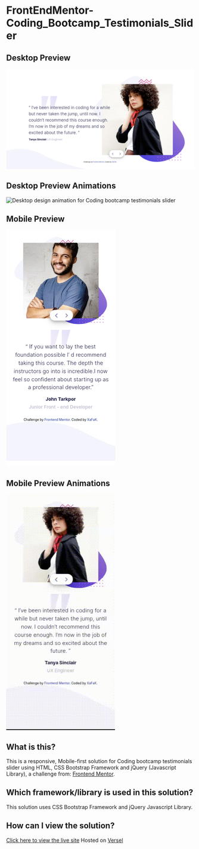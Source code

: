 # FrontEndMentor-Coding_Bootcamp_Testimonials_Slider

## Desktop Preview

![Desktop design preview for Coding bootcamp testimonials slider](./design/desktop_preview.png)

## Desktop Preview Animations

![Desktop design animation for Coding bootcamp testimonials slider](./design/desktop.gif)

## Mobile Preview

![Mobile design preview for Coding bootcamp testimonials slider](./design/mobile_preview.png)

## Mobile Preview Animations

![Mobile design animation for Coding bootcamp testimonials slider](./design/mobile.gif)

## What is this?

This is a responsive, Mobile-first solution for Coding bootcamp testimonials slider using HTML, CSS Bootstrap Framework and jQuery (Javascript Library), a challenge from: [Frontend Mentor](https://www.frontendmentor.io).

## Which framework/library is used in this solution?

This solution uses CSS Bootstrap Framework and jQuery Javascript Library.

## How can I view the solution?

[Click here to view the live site](https://front-end-mentor-coding-bootcamp-testimonials-slider.now.sh/)
Hosted on [Versel](https://vercel.com/)
